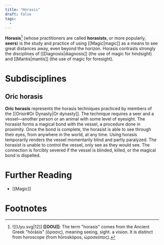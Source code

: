 ```yaml
---
title: "Horasis"
draft: false
tags:
  - 
---
```


**Horasis**[^hor] (whose practitioners are called **horasists**, or more popularly, **seers**) is the study and practice of using [[Magic|magic]] as a means to see great distances away, even beyond the horizon. Horasis contrasts strongly the disciplines of [[Diagnosis|diagnosis]] (the use of magic for hindsight) and [[Mantis|mantis]] (the use of magic for foresight).

# Subdisciplines
## Oric horasis
**Oric horasis** represents the horasis techniques practiced by members of the [[Orisir#Or Dynasty|Or dynasty]]. The technique requires a seer and a vessel—another person or an animal with some level of eyesight. The horasist forms a magical bond with the vessel, a procedure done in proximity. Once the bond is complete, the horasist is able to see through their eyes, from anywhere in the world, at any time. Using horasis temporarily renders the vessel momentarily blind and partly paralyzed. The horasist is unable to control the vessel, only see as they would see. The connection is forcibly severed if the vessel is blinded, killed, or the magical bond is dispelled.

# Further Reading
- [[Magic]]

# Footnotes
[^hor]: ![[Uyu.svg|12]] **[[OOU]]**: The term "horasis" comes from the Ancient Greek "hórāsis" (ὅρασις), meaning seeing, sight. a vision. It is distinct from horoscope (from hōroskópos, ὡροσκόπος).
